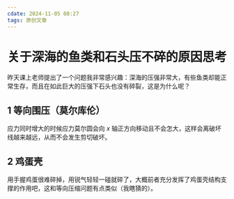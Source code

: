 ```yaml
---
cdate: 2024-11-05 08:27
tags: 原创文章 
---
```


# 关于深海的鱼类和石头压不碎的原因思考

昨天课上老师提出了一个问题我非常感兴趣：深海的压强非常大，有些鱼类却能正常生存，而且在如此巨大的压强下石头也没有碎裂，这是为什么呢？

## 1 等向围压（莫尔库伦）

应力同时增大的时候应力莫尔圆会向 $x$ 轴正方向移动且不会怎大，这样会离破坏线越来越远，从而不会发生剪切破坏。

## 2 鸡蛋壳

用手握鸡蛋很难碎掉，用锐气轻轻一碰就碎了，大概前者充分发挥了鸡蛋壳结构支撑的作用吧，这和等向压缩问题有点类似（我瞎猜的）。